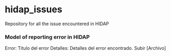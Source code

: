 # hidap_issues
Repository for all the issue encountered in HIDAP


### Model of reporting error in HIDAP

Error: Titulo del error
Detalles: Detalles del error encontrado.
Subir [Archivo]
